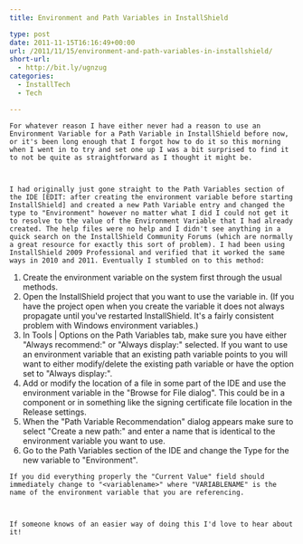 ```yaml
---
title: Environment and Path Variables in InstallShield

type: post
date: 2011-11-15T16:16:49+00:00
url: /2011/11/15/environment-and-path-variables-in-installshield/
short-url:
  - http://bit.ly/ugnzug
categories:
  - InstallTech
  - Tech

---
```

    For whatever reason I have either never had a reason to use an Environment Variable for a Path Variable in InstallShield before now, or it's been long enough that I forgot how to do it so this morning when I went in to try and set one up I was a bit surprised to find it to not be quite as straightforward as I thought it might be.
  
  
  
    I had originally just gone straight to the Path Variables section of the IDE [EDIT: after creating the environment variable before starting InstallShield] and created a new Path Variable entry and changed the type to "Environment" however no matter what I did I could not get it to resolve to the value of the Environment Variable that I had already created. The help files were no help and I didn't see anything in a quick search on the InstallShield Community Forums (which are normally a great resource for exactly this sort of problem). I had been using InstallShield 2009 Professional and verified that it worked the same ways in 2010 and 2011. Eventually I stumbled on to this method:
  
  
  <ol>
    <li>
      Create the environment variable on the system first through the usual methods.
    </li>
    <li>
      Open the InstallShield project that you want to use the variable in. (If you have the project open when you create the variable it does not always propagate until you've restarted InstallShield. It's a fairly consistent problem with Windows environment variables.)
    </li>
    <li>
      In Tools | Options on the Path Variables tab, make sure you have either "Always recommend:" or "Always display:" selected. If you want to use an environment variable that an existing path variable points to you will want to either modify/delete the existing path variable or have the option set to "Always display:".
    </li>
    <li>
      Add or modify the location of a file in some part of the IDE and use the environment variable in the "Browse for File dialog". This could be in a component or in something like the signing certificate file location in the Release settings.
    </li>
    <li>
      When the "Path Variable Recommendation" dialog appears make sure to select "Create a new path:" and enter a name that is identical to the environment variable you want to use.
    </li>
    <li>
      Go to the Path Variables section of the IDE and change the Type for the new variable to "Environment".
    </li>
  </ol>
  
  
    If you did everything properly the "Current Value" field should immediately change to "<variablename>" where "VARIABLENAME" is the name of the environment variable that you are referencing.
  
  
  
    If someone knows of an easier way of doing this I'd love to hear about it!